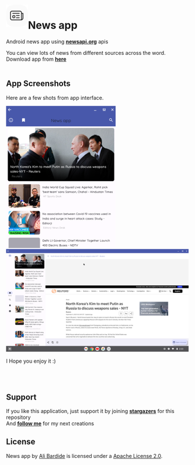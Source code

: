 
<img src="/readme.files/icon-512.png" alt="icon" title="imagine" width="60" height="60" align="left" />

# News app

Android news app using [**newsapi.org**](https://newsapi.org) apis

You can view lots of news from different sources across the word.</br>
Download app from [**here**](https://github.com/alibardide5124/News-app/releases/latest/download/app-release.apk)
</br></br>

App Screenshots
-----

Here are a few shots from app interface. 

<img src="/readme.files/image-phone.png" alt="Home view" width="300" /> 
<img src="/readme.files/image-large.png" alt="News view" width="500" />

</br>

I Hope you enjoy it :)

</br></br>

Support
-----

If you like this application, just support it by joining [**stargazers**](https://https://github.com/alibardide5124/News-app/stargazers) for this repository
<br/>
And [**follow me**](https://https://https://github.com/alibardide5124?tab=followers) for my next creations

License
-----

News app by [Ali Bardide](https://github.com/alibardide5124) is licensed under a [Apache License 2.0](http://www.apache.org/licenses/LICENSE-2.0).
